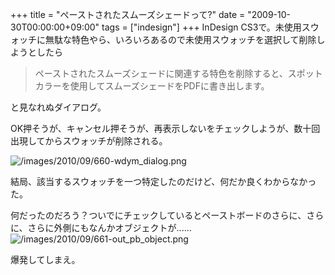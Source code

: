 +++
title = "ぺーストされたスムーズシェードって?"
date = "2009-10-30T00:00:00+09:00"
tags = ["indesign"]
+++
InDesign CS3で。未使用スウォッチに無駄な特色やら、いろいろあるので未使用スウォッチを選択して削除しようとしたら

> ペーストされたスムーズシェードに関連する特色を削除すると、スポットカラーを使用してスムーズシェードをPDFに書き出します。

と見なれぬダイアログ。

OK押そうが、キャンセル押そうが、再表示しないをチェックしようが、数十回出現してからスウォッチが削除される。

![/images/2010/09/660-wdym_dialog.png](/images/2010/09/660-wdym_dialog.png)


結局、該当するスウォッチを一つ特定したのだけど、何だか良くわからなかった。

何だったのだろう？ついでにチェックしているとペーストボードのさらに、さらに、さらに外側にもなんかオブジェクトが......![/images/2010/09/661-out_pb_object.png](/images/2010/09/661-out_pb_object.png)

爆発してしまえ。